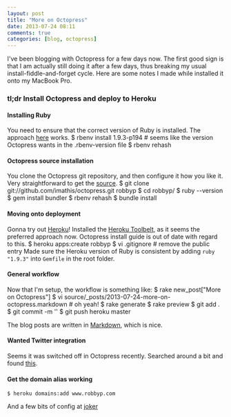 ```yaml
---
layout: post
title: "More on Octopress"
date: 2013-07-24 08:11
comments: true
categories: [blog, octopress]
---
```

I've been blogging with Octopress for a few days now.  The first good sign is that I am actually still doing it after a few days, thus breaking my usual install-fiddle-and-forget cycle.  Here are some notes I made while installed it onto my MacBook Pro.

### tl;dr Install Octopress and deploy to Heroku

#### Installing Ruby
You need to ensure that the correct version of Ruby is installed.  The approach [here](http://octopress.org/docs/setup/rbenv/) works.
    $ rbenv install 1.9.3-p194 # seems like the version Octopress wants in the .rbenv-version file
    $ rbenv rehash
<!-- more -->
#### Octopress source installation
You clone the Octopress git repository, and then configure it how you like it.  Very straightforward to get the [source](http://octopress.org/docs/setup/).
    $ git clone git://github.com/imathis/octopress.git robbyp
    $ cd robbyp/
    $ ruby --version
    $ gem install bundler
    $ rbenv rehash
    $ bundle install

#### Moving onto deployment
Gonna try out [Heroku](http://octopress.org/docs/deploying/heroku/)! 
Installed the [Heroku Toolbelt](https://toolbelt.heroku.com), as it seems the preferred approach now.  Octopress install guide is out of date with regard to this.
    $ heroku apps:create robbyp
    $ vi .gitignore # remove the public entry
Made sure the Heroku version of Ruby is consistent by adding `ruby "1.9.3"` into `Gemfile` in the root folder.

#### General workflow
Now that I'm setup, the workflow is something like:
    $ rake new_post["More on Octopress"]
    $ vi source/_posts/2013-07-24-more-on-octopress.markdown # oh yeah!
    $ rake generate
    $ rake preview
    $ git add .
    $ git commit -m '<Message>'
    $ git push heroku master    

The blog posts are written in [Markdown](http://daringfireball.net/projects/markdown/syntax#link), which is nice.

#### Wanted Twitter integration
Seems it was switched off in Octopress recently.  Searched around a bit and found [this](http://blog.jmac.org/blog/2013/03/30/putting-twitter-back-into-octopress/).

#### Get the domain alias working
    $ heroku domains:add www.robbyp.com
And a few bits of config at [joker](http://joker.com)